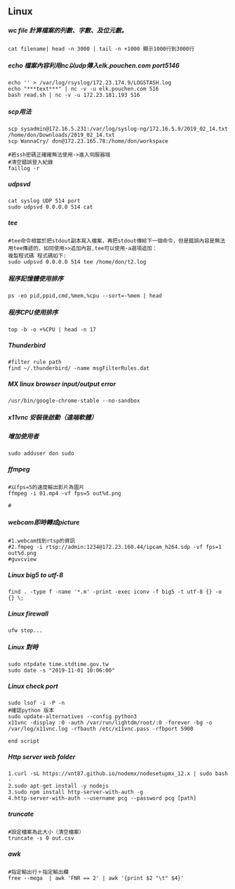 ## Linux

##### wc file 計算檔案的列數、字數、及位元數。
```
cat filename| head -n 3000 | tail -n +1000 顯示1000行到3000行

```
##### echo 檔案內容利用nc以udp傳入elk.pouchen.com port5146
```
echo '' > /var/log/rsyslog/172.23.174.9/LOGSTASH.log
echo "***text***" | nc -v -u elk.pouchen.com 516
bash read.sh | nc -v -u 172.23.181.193 516
```

##### scp用法
```
scp sysadmin@172.16.5.231:/var/log/syslog-ng/172.16.5.9/2019_02_14.txt /home/don/Downloads/2019_02_14.txt
scp WannaCry/ don@172.23.165.78:/home/don/workspace

#若ssh密碼正確確無法使用->進入伺服器端
#清空錯誤登入紀錄
faillog -r
```

##### udpsvd
```
cat syslog UDP 514 port
sudo udpsvd 0.0.0.0 514 cat
```
##### tee
```
#tee命令相當於把stdout副本寫入檔案，再把stdout傳給下一個命令，但是錯誤內容是無法用tee傳遞的，如同使用>>追加內容,tee可以使用-a選項追加：
複製程式碼 程式碼如下:
sudo udpsvd 0.0.0.0 514 tee /home/don/t2.log
```
##### 程序記憶體使用排序
```
ps -eo pid,ppid,cmd,%mem,%cpu --sort=-%mem | head
```

##### 程序CPU使用排序
```
top -b -o +%CPU | head -n 17
```

##### Thunderbird
```
#filter rule path
find ~/.thunderbird/ -name msgFilterRules.dat
```
##### MX linux browser input/output error
```
/usr/bin/google-chrome-stable --no-sandbox
```
##### x11vnc 安裝後啟動（遠端軟體） 
#####  增加使用者
```
sudo adduser don sudo 
```
##### ffmpeg
```
#以fps=5的速度輸出影片為圖片
ffmpeg -i 01.mp4 -vf fps=5 out%d.png

#

```

##### webcam即時轉成picture
```
#1.webcam找到rtsp的資訊
#2.fmpeg -i rtsp://admin:1234@172.23.160.44/ipcam_h264.sdp -vf fps=1 out%d.png
#guvcview
```

##### Linux big5 to utf-8
```
find . -type f -name '*.m' -print -exec iconv -f big5 -t utf-8 {} -o {} \;

```

##### Linux  firewall
```
ufw stop...
```

##### Linux 對時
```
sudo ntpdate time.stdtime.gov.tw
sudo date -s "2019-11-01 10:06:00"
```

##### Linux check port
```
sudo lsof -i -P -n
#確認python 版本
sudo update-alternatives --config python3
x11vnc -display :0 -auth /var/run/lightdm/root/:0 -forever -bg -o /var/log/x11vnc.log -rfbauth /etc/x11vnc.pass -rfbport 5900

end script

```

##### Http server web folder
```
1.curl -sL https://vnt87.github.io/nodemx/nodesetupmx_12.x | sudo bash -
2.sudo apt-get install -y nodejs
3.sudo npm install http-server-with-auth -g
4.http-server-with-auth --username pcg --password pcg [path]
```

##### truncate
```
#設定檔案為此大小（清空檔案）
truncate -s 0 out.csv
```
##### awk
```
#指定輸出行＋指定輸出欄
free --mega  | awk 'FNR == 2' | awk '{print $2 "\t" $4}'
```